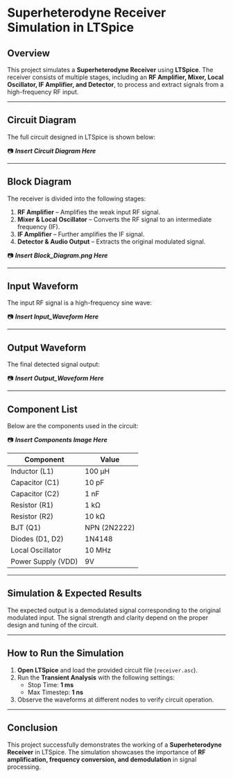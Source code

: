 # **Superheterodyne Receiver Simulation in LTSpice**

## **Overview**
This project simulates a **Superheterodyne Receiver** using **LTSpice**. The receiver consists of multiple stages, including an **RF Amplifier, Mixer, Local Oscillator, IF Amplifier, and Detector**, to process and extract signals from a high-frequency RF input.

---

## **Circuit Diagram**
The full circuit designed in LTSpice is shown below:

📷 **_Insert Circuit Diagram Here_**

---

## **Block Diagram**
The receiver is divided into the following stages:

1. **RF Amplifier** – Amplifies the weak input RF signal.
2. **Mixer & Local Oscillator** – Converts the RF signal to an intermediate frequency (IF).
3. **IF Amplifier** – Further amplifies the IF signal.
4. **Detector & Audio Output** – Extracts the original modulated signal.

📷 **_Insert Block_Diagram.png Here_**

---

## **Input Waveform**
The input RF signal is a high-frequency sine wave:

📷 **_Insert Input_Waveform Here_**

---

## **Output Waveform**
The final detected signal output:

📷 **_Insert Output_Waveform Here_**

---

## **Component List**
Below are the components used in the circuit:

📷 **_Insert Components Image Here_**

| **Component**      | **Value**          |
|--------------------|--------------------|
| Inductor (L1)     | 100 µH             |
| Capacitor (C1)    | 10 pF              |
| Capacitor (C2)    | 1 nF               |
| Resistor (R1)     | 1 kΩ               |
| Resistor (R2)     | 10 kΩ              |
| BJT (Q1)          | NPN (2N2222)       |
| Diodes (D1, D2)   | 1N4148             |
| Local Oscillator  | 10 MHz             |
| Power Supply (VDD)| 9V                 |

---

## **Simulation & Expected Results**
The expected output is a demodulated signal corresponding to the original modulated input. The signal strength and clarity depend on the proper design and tuning of the circuit.

---

## **How to Run the Simulation**
1. **Open LTSpice** and load the provided circuit file (`receiver.asc`).
2. Run the **Transient Analysis** with the following settings:
   - Stop Time: **1 ms**
   - Max Timestep: **1 ns**
3. Observe the waveforms at different nodes to verify circuit operation.

---

## **Conclusion**
This project successfully demonstrates the working of a **Superheterodyne Receiver** in LTSpice. The simulation showcases the importance of **RF amplification, frequency conversion, and demodulation** in signal processing.
